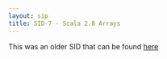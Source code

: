 ```yaml
---
layout: sip
title: SID-7 - Scala 2.8 Arrays
---
```


This was an older SID that can be found [here](http://www.scala-lang.org/sid/7)